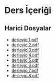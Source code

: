 # Ders İçeriği


<!--HariciDosyalar-->

## Harici Dosyalar

- [derleyici1.pdf](./derleyici1.pdf)
- [derleyici2.pdf](./derleyici2.pdf)
- [derleyici3.pdf](./derleyici3.pdf)
- [derleyici4.pdf](./derleyici4.pdf)
- [derleyici5.pdf](./derleyici5.pdf)
- [derleyici6.pdf](./derleyici6.pdf)
- [derleyici7.pdf](./derleyici7.pdf)
- [derleyici8.pdf](./derleyici8.pdf)


<!--HariciDosyalar-->

